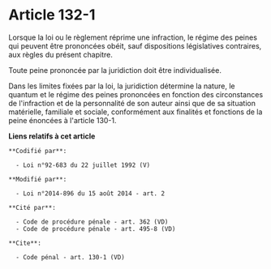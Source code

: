 # Article 132-1

Lorsque la loi ou le règlement réprime une infraction, le régime des peines qui peuvent être prononcées obéit, sauf
dispositions législatives contraires, aux règles du présent chapitre. 

Toute peine prononcée par la juridiction doit être individualisée. 

Dans les limites fixées par la loi, la juridiction détermine la nature, le quantum et le régime des peines prononcées en
fonction des circonstances de l'infraction et de la personnalité de son auteur ainsi que de sa situation matérielle,
familiale et sociale, conformément aux finalités et fonctions de la peine énoncées à l'article 130-1.

**Liens relatifs à cet article**

	**Codifié par**:

	  - Loi n°92-683 du 22 juillet 1992 (V)

	**Modifié par**:

	  - Loi n°2014-896 du 15 août 2014 - art. 2

	**Cité par**:

	  - Code de procédure pénale - art. 362 (VD)
	  - Code de procédure pénale - art. 495-8 (VD)

	**Cite**:

	  - Code pénal - art. 130-1 (VD)
